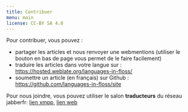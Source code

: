 ```yaml
---
title: Contribuer
menu: main
license: CC-BY SA 4.0
---
```


Pour contribuer, vous pouvez :

* partager les articles et nous renvoyer une webmentions (utiliser le bouton en bas de page vous permet de le faire facilement)
* traduire les articles dans votre langue sur : https://hosted.weblate.org/languages-in-floss/
* soumettre un article (en français) sur Github : https://github.com/languages-in-floss/site

Pour nous joindre, vous pouvez utiliser le salon **traducteurs** du réseau jabberfr: [lien xmpp](xmpp://traducteurs@chat.jabberfr.org), [lien web](https://chat.jabberfr.org/converse.js/traducteurs@chat.jabberfr.org)
